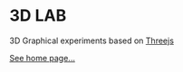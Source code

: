 3D LAB
=======
3D Graphical experiments based on [Threejs](https://threejs.org/ "Threejs link")

[See home page...](https://vboluda.github.io/ "redirection")
